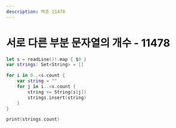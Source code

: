 ```yaml
---
description: 백준 11478
---
```


# 서로 다른 부분 문자열의 개수 - 11478

```swift
let s = readLine()!.map { $0 }
var strings: Set<String> = []

for i in 0..<s.count {
    var string = ""
    for j in i..<s.count {
        string += String(s[j])
        strings.insert(string)
    }
}

print(strings.count)
```

